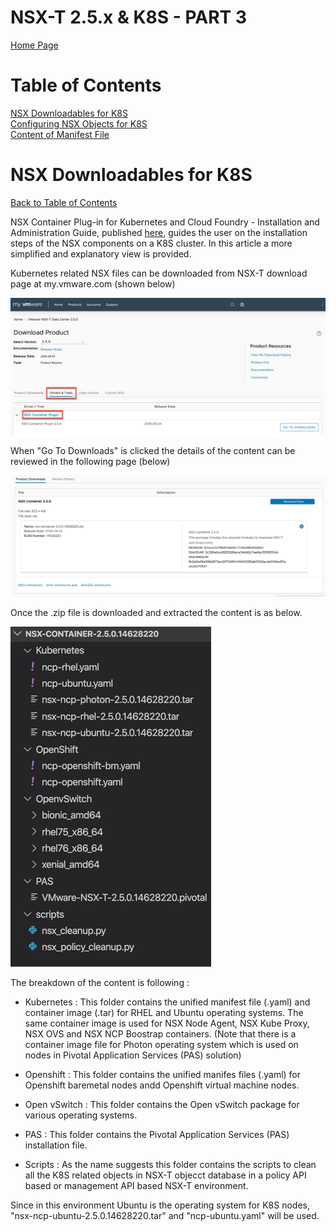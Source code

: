 # NSX-T 2.5.x & K8S  - PART 3
[Home Page](https://github.com/dumlutimuralp/k8s-with-nsx-t-2.5.x)

# Table of Contents
[NSX Downloadables for K8S](#NSX-Downloadables-for-K8S)  
[Configuring NSX Objects for K8S](#Configuring-NSX-Objects-for-K8S)  
[Content of Manifest File](#Content-of-Manifest-File)

# NSX Downloadables for K8S
[Back to Table of Contents](https://github.com/dumlutimuralp/k8s-with-nsx-t-2.5.x/tree/master/Part%203#Table-of-Contents)

NSX Container Plug-in for Kubernetes and Cloud Foundry - Installation and Administration Guide, published [here](https://docs.vmware.com/en/VMware-NSX-T-Data-Center/2.5/ncp-kubernetes/GUID-FB641321-319D-41DC-9D16-37D6BA0BC0DE.html), guides the user on the installation steps of the NSX components on a K8S cluster. In this article a more simplified and explanatory view is provided.

Kubernetes related NSX files can be downloaded from NSX-T download page at my.vmware.com (shown below)

![](2019-12-16_17-38-09.jpg)

When "Go To Downloads" is clicked the details of the content can be reviewed in the following page (below)

![](2019-12-16_17-43-07.jpg)

Once the .zip file is downloaded and extracted the content is as below.

![](2019-12-16_22-06-35.jpg)

The breakdown of the content is following :

* Kubernetes : This folder contains the unified manifest file (.yaml) and container image (.tar) for RHEL and Ubuntu operating systems. The same container image is used for NSX Node Agent, NSX Kube Proxy, NSX OVS and NSX NCP Boostrap containers. (Note that there is a container image file for Photon operating system which is used on nodes in Pivotal Application Services (PAS) solution)

* Openshift : This folder contains the unified manifes files (.yaml) for Openshift baremetal nodes andd Openshift virtual machine nodes.

* Open vSwitch : This folder contains the Open vSwitch package for various operating systems. 

* PAS : This folder contains the Pivotal Application Services (PAS) installation file. 

* Scripts : As the name suggests this folder contains the scripts to clean all the K8S related objects in NSX-T objecct database in a policy API based or management API based NSX-T environment.

Since in this environment Ubuntu is the operating system for K8S nodes, "nsx-ncp-ubuntu-2.5.0.14628220.tar" and "ncp-ubuntu.yaml" will be used. 

